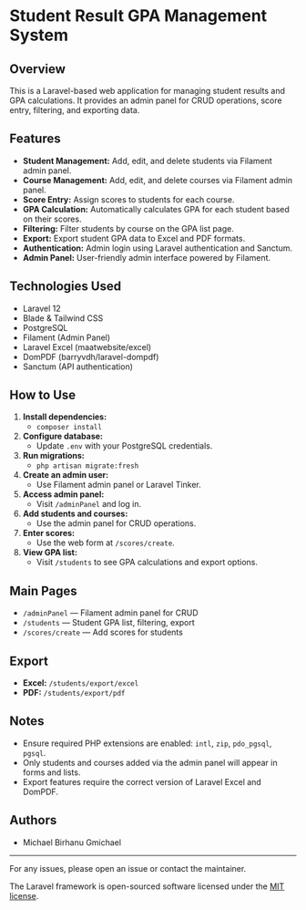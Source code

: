 
# Student Result GPA Management System

## Overview
This is a Laravel-based web application for managing student results and GPA calculations. It provides an admin panel for CRUD operations, score entry, filtering, and exporting data.

## Features
- **Student Management:** Add, edit, and delete students via Filament admin panel.
- **Course Management:** Add, edit, and delete courses via Filament admin panel.
- **Score Entry:** Assign scores to students for each course.
- **GPA Calculation:** Automatically calculates GPA for each student based on their scores.
- **Filtering:** Filter students by course on the GPA list page.
- **Export:** Export student GPA data to Excel and PDF formats.
- **Authentication:** Admin login using Laravel authentication and Sanctum.
- **Admin Panel:** User-friendly admin interface powered by Filament.

## Technologies Used
- Laravel 12
- Blade & Tailwind CSS
- PostgreSQL
- Filament (Admin Panel)
- Laravel Excel (maatwebsite/excel)
- DomPDF (barryvdh/laravel-dompdf)
- Sanctum (API authentication)

## How to Use
1. **Install dependencies:**
   - `composer install`
2. **Configure database:**
   - Update `.env` with your PostgreSQL credentials.
3. **Run migrations:**
   - `php artisan migrate:fresh`
4. **Create an admin user:**
   - Use Filament admin panel or Laravel Tinker.
5. **Access admin panel:**
   - Visit `/adminPanel` and log in.
6. **Add students and courses:**
   - Use the admin panel for CRUD operations.
7. **Enter scores:**
   - Use the web form at `/scores/create`.
8. **View GPA list:**
   - Visit `/students` to see GPA calculations and export options.

## Main Pages
- `/adminPanel` — Filament admin panel for CRUD
- `/students` — Student GPA list, filtering, export
- `/scores/create` — Add scores for students

## Export
- **Excel:** `/students/export/excel`
- **PDF:** `/students/export/pdf`

## Notes
- Ensure required PHP extensions are enabled: `intl`, `zip`, `pdo_pgsql`, `pgsql`.
- Only students and courses added via the admin panel will appear in forms and lists.
- Export features require the correct version of Laravel Excel and DomPDF.

## Authors
- Michael Birhanu Gmichael

---
For any issues, please open an issue or contact the maintainer.

The Laravel framework is open-sourced software licensed under the [MIT license](https://opensource.org/licenses/MIT).
